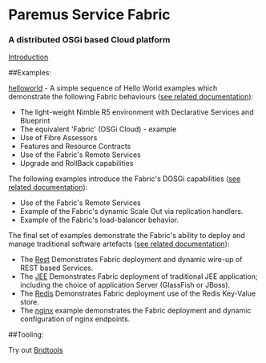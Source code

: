 # Paremus Service Fabric #
### A distributed OSGi based Cloud platform ###

[Introduction](https://docs.paremus.com/display/SF111/Introduction)

##Examples: 

[helloworld](https://github.com/paremus/examples/tree/master/helloworld) - A simple sequence of Hello World examples which demonstrate the following Fabric behaviours ([see related documentation](http://docs.paremus.com/display/SF111/Hello+Tutorial)):
* The light-weight Nimble R5 environment with Declarative Services and Blueprint 
* The equivalent 'Fabric' (OSGi Cloud) - example
* Use of Fibre Assessors 
* Features and Resource Contracts 
* Use of the Fabric's Remote Services
* Upgrade and RollBack capabilities

The following examples introduce the Fabric's DOSGi capabilities ([see related documentation](http://docs.paremus.com/display/SF111/Distributed+OSGi)):
* Use of the Fabric's Remote Services
* Example of the Fabric's dynamic Scale Out via replication handlers. 
* Example of the Fabric's load-balancer behavior. 

The final set of examples demonstrate the Fabric's ability to deploy and manage traditional software artefacts ([see related documentation](http://docs.paremus.com/pages/viewpage.action?pageId=5080069)): 
* The [Rest](https://github.com/paremus/examples/tree/master/rest) Demonstrates Fabric deployment and dynamic wire-up of REST based Services.
* The [JEE](https://github.com/paremus/examples/tree/master/javaee) Demonstrates Fabric deployment of traditional JEE application; including the choice of application Server (GlassFish or JBoss).  
* The [Redis](https://github.com/paremus/examples/tree/master/redis) Demonstrates Fabric deployment use of the Redis Key-Value store.
* The [nginx](https://github.com/paremus/examples/tree/master/nginx) example demonstrates the Fabric deployment and dynamic configuration of nginx endpoints. 

##Tooling:

Try out [Bndtools](http://bndtools.org/)
